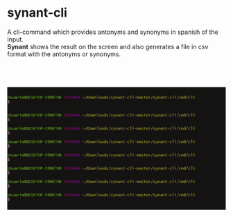 # synant-cli
A cli-command which provides antonyms and synonyms in spanish of the input. </br>
<b>Synant</b> shows the result on the screen and also generates a file in csv format with the antonyms or synonyms.</br></br>
</br>
</br>
&nbsp;&nbsp;&nbsp;&nbsp;&nbsp;&nbsp;&nbsp;&nbsp;&nbsp;&nbsp;![](synant.gif)
